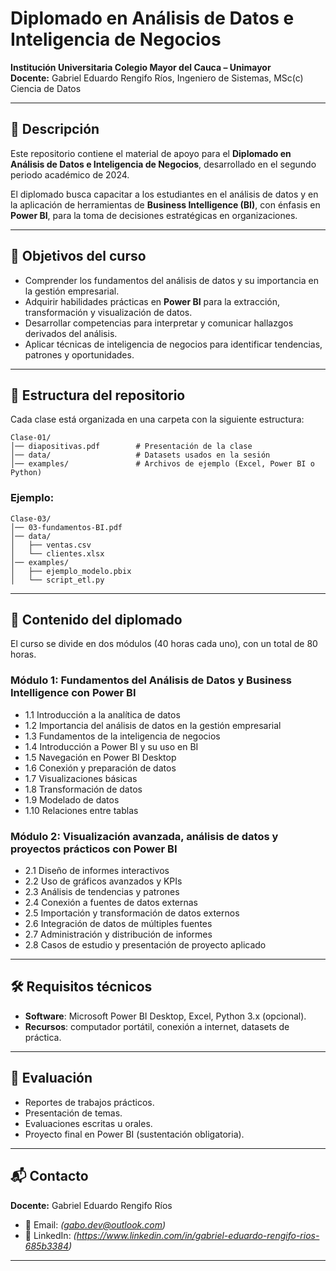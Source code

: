 # Diplomado en Análisis de Datos e Inteligencia de Negocios  
**Institución Universitaria Colegio Mayor del Cauca – Unimayor**  
**Docente:** Gabriel Eduardo Rengifo Ríos, Ingeniero de Sistemas, MSc(c) Ciencia de Datos  

---

## 📌 Descripción
Este repositorio contiene el material de apoyo para el **Diplomado en Análisis de Datos e Inteligencia de Negocios**, desarrollado en el segundo periodo académico de 2024.  

El diplomado busca capacitar a los estudiantes en el análisis de datos y en la aplicación de herramientas de **Business Intelligence (BI)**, con énfasis en **Power BI**, para la toma de decisiones estratégicas en organizaciones.

---

## 🎯 Objetivos del curso
- Comprender los fundamentos del análisis de datos y su importancia en la gestión empresarial.  
- Adquirir habilidades prácticas en **Power BI** para la extracción, transformación y visualización de datos.  
- Desarrollar competencias para interpretar y comunicar hallazgos derivados del análisis.  
- Aplicar técnicas de inteligencia de negocios para identificar tendencias, patrones y oportunidades.  

---

## 📂 Estructura del repositorio

Cada clase está organizada en una carpeta con la siguiente estructura:  

```
Clase-01/
│── diapositivas.pdf        # Presentación de la clase
│── data/                   # Datasets usados en la sesión
│── examples/               # Archivos de ejemplo (Excel, Power BI o Python)
```

### Ejemplo:
```
Clase-03/
│── 03-fundamentos-BI.pdf
│── data/
│   ├── ventas.csv
│   └── clientes.xlsx
│── examples/
│   ├── ejemplo_modelo.pbix
│   └── script_etl.py
```

---

## 📅 Contenido del diplomado
El curso se divide en dos módulos (40 horas cada uno), con un total de 80 horas.  

### Módulo 1: Fundamentos del Análisis de Datos y Business Intelligence con Power BI
- 1.1 Introducción a la analítica de datos  
- 1.2 Importancia del análisis de datos en la gestión empresarial  
- 1.3 Fundamentos de la inteligencia de negocios  
- 1.4 Introducción a Power BI y su uso en BI  
- 1.5 Navegación en Power BI Desktop  
- 1.6 Conexión y preparación de datos  
- 1.7 Visualizaciones básicas  
- 1.8 Transformación de datos  
- 1.9 Modelado de datos  
- 1.10 Relaciones entre tablas  

### Módulo 2: Visualización avanzada, análisis de datos y proyectos prácticos con Power BI
- 2.1 Diseño de informes interactivos  
- 2.2 Uso de gráficos avanzados y KPIs  
- 2.3 Análisis de tendencias y patrones  
- 2.4 Conexión a fuentes de datos externas  
- 2.5 Importación y transformación de datos externos  
- 2.6 Integración de datos de múltiples fuentes  
- 2.7 Administración y distribución de informes  
- 2.8 Casos de estudio y presentación de proyecto aplicado  

---

## 🛠️ Requisitos técnicos
- **Software**: Microsoft Power BI Desktop, Excel, Python 3.x (opcional).  
- **Recursos**: computador portátil, conexión a internet, datasets de práctica.  

---

## 📑 Evaluación
- Reportes de trabajos prácticos.  
- Presentación de temas.  
- Evaluaciones escritas u orales.  
- Proyecto final en Power BI (sustentación obligatoria).  

---

## 📬 Contacto
**Docente:** Gabriel Eduardo Rengifo Ríos  
- 📧 Email: *(gabo.dev@outlook.com)*  
- 💼 LinkedIn: *(https://www.linkedin.com/in/gabriel-eduardo-rengifo-rios-685b3384)*  

---
